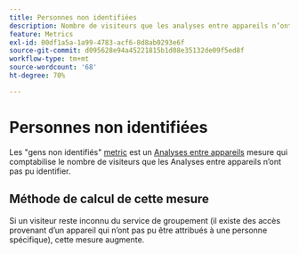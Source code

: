 ```yaml
---
title: Personnes non identifiées
description: Nombre de visiteurs que les analyses entre appareils n’ont pas identifiés.
feature: Metrics
exl-id: 00df1a5a-1a99-4783-acf6-8d8ab0293e6f
source-git-commit: d095628e94a45221815b1d08e35132de09f5ed8f
workflow-type: tm+mt
source-wordcount: '68'
ht-degree: 70%

---
```


# Personnes non identifiées

Les &quot;gens non identifiés&quot; [metric](overview.md) est un [Analyses entre appareils](../cda/overview.md) mesure qui comptabilise le nombre de visiteurs que les Analyses entre appareils n’ont pas pu identifier.

## Méthode de calcul de cette mesure

Si un visiteur reste inconnu du service de groupement (il existe des accès provenant d’un appareil qui n’ont pas pu être attribués à une personne spécifique), cette mesure augmente.
